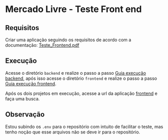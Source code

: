 # Mercado Livre - Teste Front end

## Requisitos
Criar uma aplicação seguindo os requisitos de acordo com a documentação: [Teste_Frontend.pdf](Teste_Frontend.pdf)

## Execução

Acesse o diretório ``backend`` e realize o passo a passo [Guia execução backend](./backend/README.md), após isso acesse o diretório ``frontend`` e realize o passo a passo [Guia execução frontend](./frontend/README.md).

Após os dois projetos em execução, acesse a url da aplicação [frontend](http://localhost:3000) e faça uma busca.

## Observação

Estou subindo os ``.env`` para o repositório com intuito de facilitar o teste, mas tenho noção que esse arquivos não se deve ir para o repositório.
